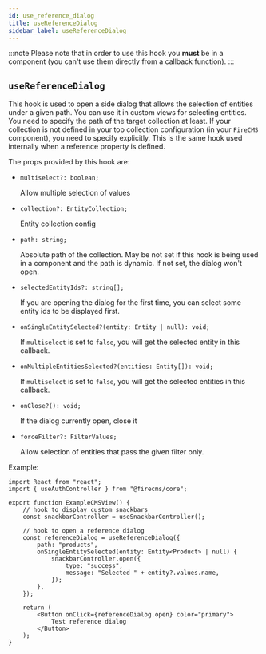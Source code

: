 ```yaml
---
id: use_reference_dialog
title: useReferenceDialog
sidebar_label: useReferenceDialog
---
```


:::note Please note that in order to use this hook you **must** be in a
component (you can't use them directly from a callback function).
:::

## `useReferenceDialog`

This hook is used to open a side dialog that allows the selection of entities
under a given path. You can use it in custom views for selecting entities. You
need to specify the path of the target collection at least. If your collection
is not defined in your top collection configuration
(in your `FireCMS` component), you need to specify explicitly. This is the same
hook used internally when a reference property is defined.

The props provided by this hook are:

-     multiselect?: boolean;

    Allow multiple selection of values

-     collection?: EntityCollection;

    Entity collection config

-     path: string;

    Absolute path of the collection.
    May be not set if this hook is being used in a component and the path is
    dynamic. If not set, the dialog won't open.

-     selectedEntityIds?: string[];

    If you are opening the dialog for the first time, you can select some
    entity ids to be displayed first.

-     onSingleEntitySelected?(entity: Entity | null): void;
    If `multiselect` is set to `false`, you will get the selected entity
    in this callback.
-     onMultipleEntitiesSelected?(entities: Entity[]): void;

    If `multiselect` is set to `false`, you will get the selected entities
    in this callback.

-     onClose?(): void;

    If the dialog currently open, close it

-     forceFilter?: FilterValues;
    Allow selection of entities that pass the given filter only.

Example:

```tsx
import React from "react";
import { useAuthController } from "@firecms/core";

export function ExampleCMSView() {
    // hook to display custom snackbars
    const snackbarController = useSnackbarController();

    // hook to open a reference dialog
    const referenceDialog = useReferenceDialog({
        path: "products",
        onSingleEntitySelected(entity: Entity<Product> | null) {
            snackbarController.open({
                type: "success",
                message: "Selected " + entity?.values.name,
            });
        },
    });

    return (
        <Button onClick={referenceDialog.open} color="primary">
            Test reference dialog
        </Button>
    );
}
```
